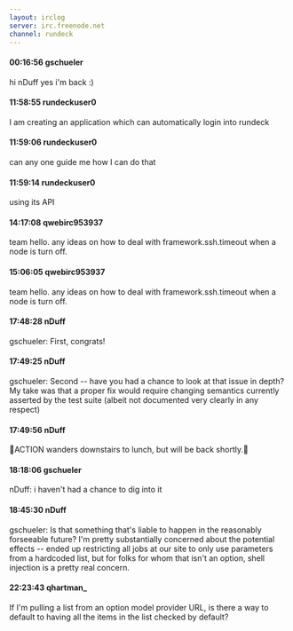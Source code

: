 ```yaml
---
layout: irclog
server: irc.freenode.net
channel: rundeck
---
```


#### 00:16:56 gschueler
 hi nDuff yes i'm back :)
#### 11:58:55 rundeckuser0
 I am creating an application which can automatically login into rundeck
#### 11:59:06 rundeckuser0
 can any one guide me how I can do that
#### 11:59:14 rundeckuser0
 using its API
#### 14:17:08 qwebirc953937
 team hello. any ideas on how to deal with framework.ssh.timeout when a node is turn off. 
#### 15:06:05 qwebirc953937
 team hello. any ideas on how to deal with framework.ssh.timeout when a node is turn off.
#### 17:48:28 nDuff
 gschueler: First, congrats!
#### 17:49:25 nDuff
 gschueler: Second -- have you had a chance to look at that issue in depth? My take was that a proper fix would require changing semantics currently asserted by the test suite (albeit not documented very clearly in any respect)
#### 17:49:56 nDuff
 ACTION wanders downstairs to lunch, but will be back shortly.
#### 18:18:06 gschueler
 nDuff: i haven't had a chance to dig into it
#### 18:45:30 nDuff
 gschueler: Is that something that's liable to happen in the reasonably forseeable future? I'm pretty substantially concerned about the potential effects -- ended up restricting all jobs at our site to only use parameters from a hardcoded list, but for folks for whom that isn't an option, shell injection is a pretty real concern.
#### 22:23:43 qhartman_
 If I'm pulling a list from an option model provider URL, is there a way to default to having all the items in the list checked by default?
